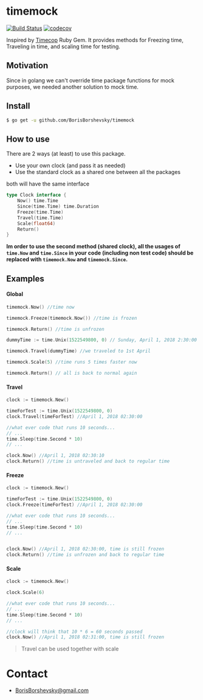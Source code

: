 # timemock
[![Build Status](https://travis-ci.org/BorisBorshevsky/timemock.svg?branch=master)](https://travis-ci.org/BorisBorshevsky/timemock)
[![codecov](https://codecov.io/gh/BorisBorshevsky/timemock/branch/master/graph/badge.svg)](https://codecov.io/gh/BorisBorshevsky/timemock)

Inspired by [Timecop](https://github.com/travisjeffery/timecop) Ruby Gem.
It provides methods for Freezing time, Traveling in time, and scaling time for testing.

## Motivation
Since in golang we can't override time package functions for mock purposes, we needed another solution to mock time.
 
## Install
```bash
$ go get -u github.com/BorisBorshevsky/timemock
```

## How to use
There are 2 ways (at least) to use this package.
- Use your own clock (and pass it as needed)
- Use the standard clock as a shared one between all the packages

both will have the same interface

```go
type Clock interface {
	Now() time.Time
	Since(time.Time) time.Duration
	Freeze(time.Time)
	Travel(time.Time)
	Scale(float64)
	Return()
}
```

**Im order to use the second method (shared clock), all the usages of `time.Now` and `time.Since` in your code (including non test code) should be replaced with `timemock.Now` and `timemock.Since`.**


## Examples

#### Global 
```go
timemock.Now() //time now

timemock.Freeze(timemock.Now()) //time is frozen

timemock.Return() //time is unfrozen

dummyTime := time.Unix(1522549800, 0) // Sunday, April 1, 2018 2:30:00 AM

timemock.Travel(dummyTime) //we traveled to 1st April

timemock.Scale(5) //time runs 5 times faster now

timemock.Return() // all is back to normal again

```


#### Travel
```go
clock := timemock.New()

timeForTest := time.Unix(1522549800, 0)
clock.Travel(timeForTest) //April 1, 2018 02:30:00

//what ever code that runs 10 seconds...
// ...
time.Sleep(time.Second * 10)
// ...

clock.Now() //April 1, 2018 02:30:10
clock.Return() //time is untraveled and back to regular time
```

#### Freeze
```go
clock := timemock.New()

timeForTest := time.Unix(1522549800, 0)
clock.Freeze(timeForTest) //April 1, 2018 02:30:00

//what ever code that runs 10 seconds...
// ...
time.Sleep(time.Second * 10)
// ...


clock.Now() //April 1, 2018 02:30:00, time is still frozen
clock.Return() //time is unfrozen and back to regular time
```

#### Scale
```go
clock := timemock.New()

clock.Scale(6) 

//what ever code that runs 10 seconds...
// ...
time.Sleep(time.Second * 10)
// ...

//clock will think that 10 * 6 = 60 seconds passed
clock.Now() //April 1, 2018 02:31:00, time is still frozen
```

> Travel can be used together with scale

# Contact

- [BorisBorshevsky@gmail.com](mailto:BorisBorshevsky@gmail.com)

